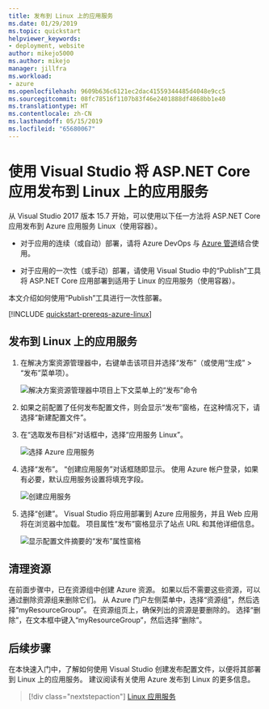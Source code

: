 ```yaml
---
title: 发布到 Linux 上的应用服务
ms.date: 01/29/2019
ms.topic: quickstart
helpviewer_keywords:
- deployment, website
author: mikejo5000
ms.author: mikejo
manager: jillfra
ms.workload:
- azure
ms.openlocfilehash: 9609b636c6121ec2dac41559344485d4048e9cc5
ms.sourcegitcommit: 08fc78516f1107b83f46e2401888df4868bb1e40
ms.translationtype: HT
ms.contentlocale: zh-CN
ms.lasthandoff: 05/15/2019
ms.locfileid: "65680067"
---
```

# <a name="publish-an-aspnet-core-app-to-app-service-on-linux-using-visual-studio"></a>使用 Visual Studio 将 ASP.NET Core 应用发布到 Linux 上的应用服务

从 Visual Studio 2017 版本 15.7 开始，可以使用以下任一方法将 ASP.NET Core 应用发布到 Azure 应用服务 Linux（使用容器）。

* 对于应用的连续（或自动）部署，请将 Azure DevOps 与 [Azure 管道](https://docs.microsoft.com/azure/devops/pipelines/get-started-yaml?view=azdevops)结合使用。

* 对于应用的一次性（或手动）部署，请使用 Visual Studio 中的“Publish”工具将 ASP.NET Core 应用部署到适用于 Linux 的应用服务（使用容器）。

本文介绍如何使用“Publish”工具进行一次性部署。

[!INCLUDE [quickstart-prereqs-azure-linux](includes/quickstart-prereqs-azure-linux.md)]

## <a name="publish-to-app-service-on-linux"></a>发布到 Linux 上的应用服务

1. 在解决方案资源管理器中，右键单击该项目并选择“发布”（或使用“生成” > “发布”菜单项）。

    ![解决方案资源管理器中项目上下文菜单上的“发布”命令](../deployment/media/quickstart-publish.png "选择“发布”")

1. 如果之前配置了任何发布配置文件，则会显示“发布”窗格，在这种情况下，请选择“新建配置文件”。

1. 在“选取发布目标”对话框中，选择“应用服务 Linux”。

    ![选择 Azure 应用服务](../deployment/media/quickstart-publish-linux.png "Choose Azure App Service")

1. 选择“发布”。 “创建应用服务”对话框随即显示。 使用 Azure 帐户登录，如果有必要，默认应用服务设置将填充字段。

    ![创建应用服务](../deployment/media/quickstart-publish-settings-app-service-linux.png "Create Azure App Service")

1. 选择“创建”。 Visual Studio 将应用部署到 Azure 应用服务，并且 Web 应用将在浏览器中加载。 项目属性“发布”窗格显示了站点 URL 和其他详细信息。

    ![显示配置文件摘要的“发布”属性窗格](../deployment/media/quickstart-publish-app-service-summary.png)

## <a name="clean-up-resources"></a>清理资源

在前面步骤中，已在资源组中创建 Azure 资源。 如果以后不需要这些资源，可以通过删除资源组来删除它们。
从 Azure 门户左侧菜单中，选择“资源组”，然后选择“myResourceGroup”。
在资源组页上，确保列出的资源是要删除的。
选择“删除”，在文本框中键入“myResourceGroup”，然后选择“删除”。

## <a name="next-steps"></a>后续步骤

在本快速入门中，了解如何使用 Visual Studio 创建发布配置文件，以便将其部署到 Linux 上的应用服务。 建议阅读有关使用 Azure 发布到 Linux 的更多信息。

> [!div class="nextstepaction"]
> [Linux 应用服务](/azure/app-service/containers/app-service-linux-intro)
